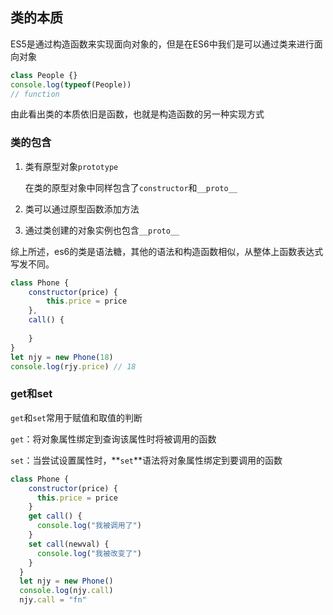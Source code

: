 ## 类的本质

ES5是通过构造函数来实现面向对象的，但是在ES6中我们是可以通过类来进行面向对象

```js
class People {}
console.log(typeof(People))
// function
```

由此看出类的本质依旧是函数，也就是构造函数的另一种实现方式 

### 类的包含

1. 类有原型对象`prototype`

   在类的原型对象中同样包含了`constructor`和`__proto__`

2. 类可以通过原型函数添加方法

3. 通过类创建的对象实例也包含`__proto__`

综上所述，es6的类是语法糖，其他的语法和构造函数相似，从整体上函数表达式写发不同。

```js
class Phone {
    constructor(price) {
        this.price = price
    },
    call() {
        
    }
}
let njy = new Phone(18)
console.log(rjy.price) // 18
```

### get和set

`get`和`set`常用于赋值和取值的判断

`get`：将对象属性绑定到查询该属性时将被调用的函数

`set`：当尝试设置属性时，**`set`**语法将对象属性绑定到要调用的函数

```js
class Phone {
    constructor(price) {
      this.price = price
    }
    get call() {
      console.log("我被调用了")
    }
    set call(newval) {
      console.log("我被改变了")
    }
  }
  let njy = new Phone()
  console.log(njy.call)
  njy.call = "fn"
```



